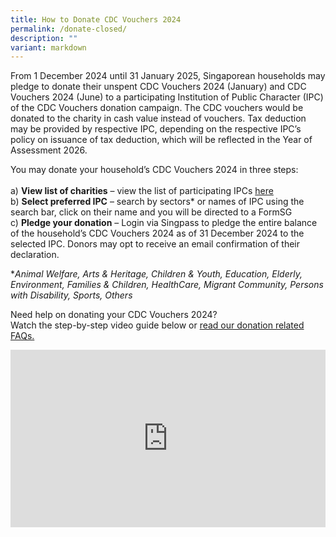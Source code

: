 ```yaml
---
title: How to Donate CDC Vouchers 2024
permalink: /donate-closed/
description: ""
variant: markdown
---
```

From 1 December 2024 until 31 January 2025, Singaporean households may pledge to donate their unspent CDC Vouchers 2024 (January) and CDC Vouchers 2024 (June) to a participating Institution of Public Character (IPC) of the CDC Vouchers donation campaign.  The CDC vouchers would be donated to the charity in cash value instead of vouchers. Tax deduction may be provided by respective  IPC, depending on the respective IPC’s policy on issuance of tax deduction, which will be reflected in the Year of Assessment 2026. 

You may donate your household’s CDC Vouchers 2024 in three steps:<br><br>
a)	**View list of charities** – view the list of participating IPCs [here](/donation-of-vouchers/)<br>
b)	**Select preferred IPC** – search by sectors* or names of IPC using the search bar, click on their name and you will be directed to a FormSG<br>
c)	**Pledge your donation** – Login via Singpass to pledge the entire balance of the household’s CDC Vouchers 2024 as of 31 December 2024 to the selected IPC. Donors may opt to receive an email confirmation of their declaration.

**Animal Welfare, Arts &amp; Heritage, Children &amp; Youth, Education, Elderly, Environment, Families &amp; Children, HealthCare, Migrant Community, Persons with Disability, Sports, Others*

Need help on donating your CDC Vouchers 2024?<br>
Watch the step-by-step video guide below or [read our donation related FAQs.](/donate/faq/)

<style>
 .youtubecontainer {
    position: relative;
    width: 100%;
    height: 0;
    padding-bottom: 56.25%;
}
.youtubevideo {
    position: absolute;
    top: 0;
    left: 0;
    width: 100%;
    height: 100%;
}
</style>

<div class="youtubecontainer">
<iframe class="youtubevideo" src="https://www.youtube.com/embed/bHhxx2QLXrc?si=PS3FNd0MB6DA6TSf" title="YouTube video player" frameborder="0" allow="accelerometer; autoplay; clipboard-write; encrypted-media; gyroscope; picture-in-picture" allowfullscreen=""></iframe>
	</div>